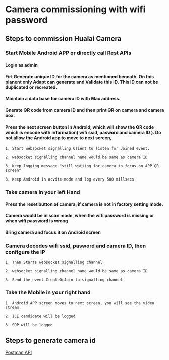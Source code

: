 # Camera commissioning with wifi password 

## Steps to commission Hualai Camera 

### Start Mobile Android APP or directly call Rest APIs 

#### Login as admin 

#### Firt Generate unique ID for the camera as mentioned beneath.  On this planent only Adapt can generate and Validate this ID.  This ID can not be duplicated or recreated.

#### Maintain a data base for camera ID with Mac address.

####  Gnerate QR code from camera ID and then print QR on camera and camera box.

#### Press the next screen button in Android, which will show the QR code which is encode with information( wifi ssid, pasword and  camera ID ). Do not allow the Android app to move to next screen,
    
    1. Start websocket signalling Client to listen for Joined event.

    2. websocket signalling channel name would be same as camera ID 

    3. Keep logging message "still watiing for camera to focus on APP QR screen" 
    
    3. Keep Android in acvite mode and log every 500 millsecs  



### Take camera in your left Hand 

#### Press the reset button of camera, if camera is not in factory setting mode.

#### Camera would be in scan mode, when the wifi password is missing or when wifi password is wrong

####  Bring camera and focus it on Android screen

###  Camera decodes wifi ssid, pasword and camera ID, then configure the IP

    1. Then Starts websocket signalling channel  
    
    2. websocket signalling channel name would be same as camera ID 

    3. Send the event CreateOrJoin to signalling channel




### Take the Mobile  in your right hand
   
    1. Android APP screen moves to next screen, you will see the video stream.

    2. ICE candidate will be logged

    3. SDP will be logged 


## Steps to generate camera id 
[Postman API](Api_Test.pdf)





